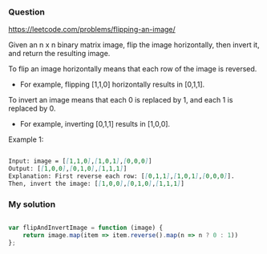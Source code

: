 ### Question

https://leetcode.com/problems/flipping-an-image/

Given an n x n binary matrix image, flip the image horizontally, then invert it, and return the resulting image.

To flip an image horizontally means that each row of the image is reversed.

* For example, flipping [1,1,0] horizontally results in [0,1,1].

To invert an image means that each 0 is replaced by 1, and each 1 is replaced by 0.

* For example, inverting [0,1,1] results in [1,0,0].

Example 1:

```md

Input: image = [[1,1,0],[1,0,1],[0,0,0]]
Output: [[1,0,0],[0,1,0],[1,1,1]]
Explanation: First reverse each row: [[0,1,1],[1,0,1],[0,0,0]].
Then, invert the image: [[1,0,0],[0,1,0],[1,1,1]]

```

### My solution

```js

var flipAndInvertImage = function (image) {
    return image.map(item => item.reverse().map(n => n ? 0 : 1))
};

```
